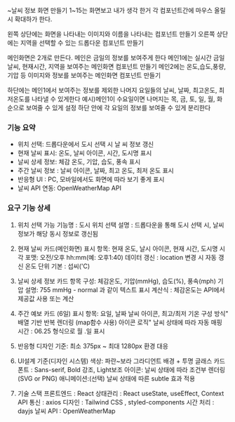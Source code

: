 ~날씨 정보 화면 만들기  1~15는 화면보고 내가 생각 한거
각 컴포넌트간에 마우스 올릴시 확대하가 한다.

<!-- 헤더 -->
왼쪽 상단에는 화면을 나타내는 이미지와 이름을 나타내는 컴포넌트 만들기
오른쪽 상단에는 지역을 선택할 수 있는 드롭다운 컴포넌트 만들기 

<!-- 메인 -->
메인화면은 2개로 만든다. 메인은 금일의 정보를 보여주게 한다
메인1에는 실시간 금일 날씨, 현재시간, 지역을 보여주는 메인화면 컴포넌트 만들기
메인2에는 온도,습도,풍량,기압 등 이미지와 정보를 보여주는 메인화면 컴포넌트 만들기

<!-- 하단 -->
하단에는 메인1에서 보여주는 정보를 제외한 나머지 요일들의 날씨, 날짜, 최고온도, 최저온도를 나타낼 수 있게한다 예시)메인1이 수요일이면 나머지는 목, 금, 토, 일, 월, 화 순으로 보여줄 수 있게 설정
하단 안에 각 요일의 정보를 보여줄 수 있게 분리한다

<!-- 여기서부터 리더님이 정리한 화면 구현 -->
 ### 기능 요약

 - 위치 선택: 드롭다운에서 도시 선택 시 날 씨 정보 갱신
 - 현재 날씨 표시: 온도, 날씨 아이콘, 시간, 도시명 표시
 - 날씨 상세 정보: 체감 온도, 기압, 습도, 풍속 표시
 - 주간 날씨 정보 : 날씨 아이콘, 날짜, 최고 온도, 최저 온도 표시
 - 반응형 UI : PC, 모바일에서도 화면에 따라 보기 좋게 표시
 - 날씨 API 연동: OpenWeatherMap API

 ### 요구 기능 상세

 1. 위치 선택 가능
  기능명 : 도시 위치 선택
  설명 : 드롭다운을 통해 도시 선택 시, 날씨 정보가 해당 동시 정보로 갱신됨

 2. 현재 날씨 카드(메인화면)
    표시 항목: 현재 온도, 날시 아이콘, 현재 시간, 도시명
    시각 포맷: 오전/오후 hh:mm(예: 오후1:40)
    데이터 갱신 : location 변경 시 자동 갱신
    온도 단위 기본 : 섭씨('C)
    
 3. 날씨 상세 정보 카드
  항목 구성: 체감온도, 기압(mmHg), 습도(%), 풍속(mph)
  기압 설명: 755 mmHg - normal 과 같이 텍스트 표시
  계산식 :  체감온도는 API에서 제공값 사용 또는 계산

 4. 주간 예보 카드 (6일)
  표시 항목: 요일, 날짜 날씨 아이콘, 최고/최저 기온
  구성 방식" 배열 기반 반복 렌더링 (map함수 사용)
  아이콘 로직" 날씨 상태에 따라 자동 매핑
  시간 : 06.25 형식으로 월 .일 표시

5. 반응형 디자인
  기준: 최소 375px ~ 최대 1280px 환경 대응

6. UI설계 기준(디자인 시스템)
  색상: 파란~보라 그라디언트 배경 + 투명 글래스 카드
  폰트 : Sans-serif, Bold 강조, Light보조
  아이콘: 날씨 상태에 따라 조건부 렌더링 (SVG or PNG)
  애니메이션:(선택) 날씨 상태에 따른 subtle 효과 적용

7. 기술 스택
   프론트엔드 : React
   상태관리   : React useState, useEffect, Context
   API 통신   : axios
   디자인     : Tailwind CSS , styled-components
   시간 처리  : dayjs
   날씨 API  : OpenWeatherMap